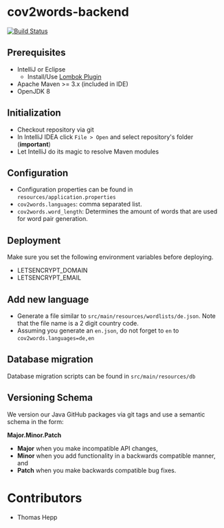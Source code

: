 # cov2words-backend

[![Build Status](https://travis-ci.com/cov2words/cov2words-backend.svg?branch=master)](https://travis-ci.com/cov2words/cov2words-backend)

## Prerequisites
- IntelliJ or Eclipse
  - Install/Use [Lombok Plugin](https://team.originstamp.com/confluence/x/5QCZ) 
- Apache Maven >= 3.x (included in IDE)
- OpenJDK 8

## Initialization

- Checkout repository via git
- In IntelliJ IDEA click `File > Open` and select repository's folder (**important**)
- Let IntelliJ do its magic to resolve Maven modules

## Configuration

- Configuration properties can be found in `resources/application.properties`
- `cov2words.languages`: comma separated list.
- `cov2words.word_length`: Determines the amount of words that are used for word pair generation.

## Deployment
Make sure you set the following environment variables before deploying.
- LETSENCRYPT_DOMAIN
- LETSENCRYPT_EMAIL

## Add new language

- Generate a file similar to `src/main/resources/wordlists/de.json`. Note that the file name is a 2 digit country code.
- Assuming you generate an `en.json`, do not forget to `en` to `cov2words.languages=de,en`

## Database migration

Database migration scripts can be found in `src/main/resources/db`

## Versioning Schema

We version our Java GitHub packages via git tags and use a semantic schema in the form:

**Major.Minor.Patch**

- **Major** when you make incompatible API changes,
- **Minor** when you add functionality in a backwards compatible manner, and
- **Patch** when you make backwards compatible bug fixes.

# Contributors

- Thomas Hepp
